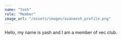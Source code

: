 ```yaml
---
name: "Yash"
role: "Member"
image_url: "/assets/images/avaneesh_profile.png"
---
```

Hello, my name is yash and I am a member of vec club.
